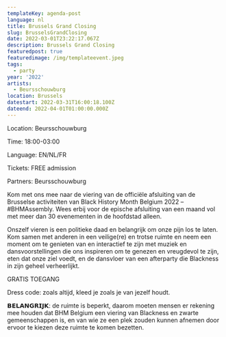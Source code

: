 ```yaml
---
templateKey: agenda-post
language: nl
title: Brussels Grand Closing
slug: BrusselsGrandClosing
date: 2022-03-01T23:22:17.067Z
description: Brussels Grand Closing
featuredpost: true
featuredimage: /img/templateevent.jpeg
tags:
  - party
year: '2022'
artists:
  - Beursschouwburg
location: Brussels
datestart: 2022-03-31T16:00:18.100Z
dateend: 2022-04-01T01:00:00.000Z
---
```

Location: Beursschouwburg

Time: 18:00-03:00

Language: EN/NL/FR

Tickets: FREE admission

Partners: Beursschouwburg

Kom met ons mee naar de viering van de officiële afsluiting van de Brusselse activiteiten van Black History Month Belgium 2022 – #BHMAssembly. Wees erbij voor de epische afsluiting van een maand vol met meer dan 30 evenementen in de hoofdstad alleen.

Onszelf vieren is een politieke daad en belangrijk om onze pijn los te laten. Kom samen met anderen in een veilige(re) en trotse ruimte en neem een moment om te genieten van en interactief te zijn met muziek en dansvoorstellingen die ons inspireren om te genezen en vreugdevol te zijn, eten dat onze ziel voedt, en de dansvloer van een afterparty die Blackness in zijn geheel verheerlijkt.

GRATIS TOEGANG

Dress code: zoals altijd, kleed je zoals je van jezelf houdt.

𝗕𝗘𝗟𝗔𝗡𝗚𝗥𝗜𝗝𝗞: de ruimte is beperkt, daarom moeten mensen er rekening mee houden dat BHM Belgium een viering van Blackness en zwarte gemeenschappen is, en van wie ze een plek zouden kunnen afnemen door ervoor te kiezen deze ruimte te komen bezetten.
